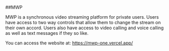 ##MWP

MWP is a synchronous video streaming platform for private users. Users have access to two way controls that allow them to change the stream on their own accord. Users also have access to video calling and voice calling as well as text messages if they so like.

You can access the website at: https://mwp-one.vercel.app/
